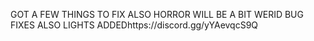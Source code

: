 GOT A FEW THINGS TO FIX ALSO HORROR WILL BE A BIT WERID BUG FIXES ALSO LIGHTS ADDEDhttps://discord.gg/yYAevqcS9Q
               

